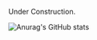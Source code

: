 Under Construction.


![Anurag's GitHub stats](https://github-readme-stats.vercel.app/api?username=BlankSpot08&show_icons=true&theme=highcontrast)
